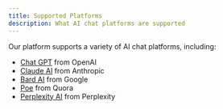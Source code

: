 ```yaml
---
title: Supported Platforms
description: What AI chat platforms are supported
---
```


Our platform supports a variety of AI chat platforms, including:

- [Chat GPT](https://openai.com/blog/chatgpt) from OpenAI
- [Claude AI](https://www.anthropic.com/index/introducing-claude) from Anthropic
- [Bard AI](https://bard.google.com/) from Google
- [Poe](https://poe.com/) from Quora
- [Perplexity AI](https://www.perplexity.ai/) from Perplexity